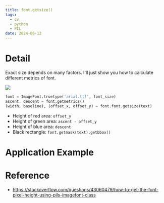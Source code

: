 ```yaml
---
title: font.getsize()
tags:
  - cv
  - python
  - PIL
date: 2024-06-12
---
```


# Detail

Exact size depends on many factors. I'll just show you how to calculate different metrics of font.

[![](https://i.sstatic.net/gSBad.png)](https://i.sstatic.net/gSBad.png)

```python
font = ImageFont.truetype('arial.ttf', font_size)
ascent, descent = font.getmetrics()
(width, baseline), (offset_x, offset_y) = font.font.getsize(text)
```

- Height of red area: `offset_y`
- Height of green area: `ascent - offset_y`
- Height of blue area: `descent`
- Black rectangle: `font.getmask(text).getbbox()`


# Application Example



# Reference

* https://stackoverflow.com/questions/43060479/how-to-get-the-font-pixel-height-using-pils-imagefont-class